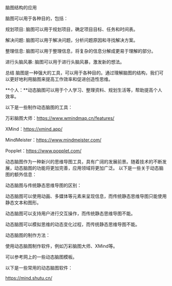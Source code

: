 

脑图结构的应用


脑图可以用于各种目的，包括：

规划项目: 脑图可以用于规划项目，确定项目目标、任务和时间表。

解决问题: 脑图可以用于解决问题，分析问题原因和寻找解决方案。

整理信息: 脑图可以用于整理信息，将复杂的信息分解成更易于理解的部分。

进行头脑风暴: 脑图可以用于进行头脑风暴，激发新的想法。


总结
脑图是一种强大的工具，可以用于各种目的。通过理解脑图的结构，我们可以更好地利用脑图来提高工作效率和促进创造性思维。





**个人：**动态脑图可以用于个人学习、整理资料、规划生活等，帮助提高个人效率。






以下是一些制作动态脑图的工具：

万彩脑图大师：https://www.wmindmap.cn/features/

XMind：https://xmind.app/

MindMeister：https://www.mindmeister.com/

Popplet：https://www.popplet.com/


动态脑图作为一种新兴的思维导图工具，具有广阔的发展前景。随着技术的不断发展，动态脑图的功能将更加完善，应用领域将更加广泛。
以下是一些关于动态脑图的额外信息：

动态脑图与传统静态思维导图的区别：

动态脑图可以使用动画、多媒体等元素来呈现信息，而传统静态思维导图只能使用静态文本和图形。

动态脑图可以支持用户进行交互操作，而传统静态思维导图不能。

动态脑图可以模拟思维的动态变化过程，而传统静态思维导图不能。


动态脑图的制作方法：

使用动态脑图制作软件，例如万彩脑图大师、XMind等。

可以参考网上的一些动态脑图模板。



以下是一些常用的动态脑图软件：

https://mind.shutu.cn/







